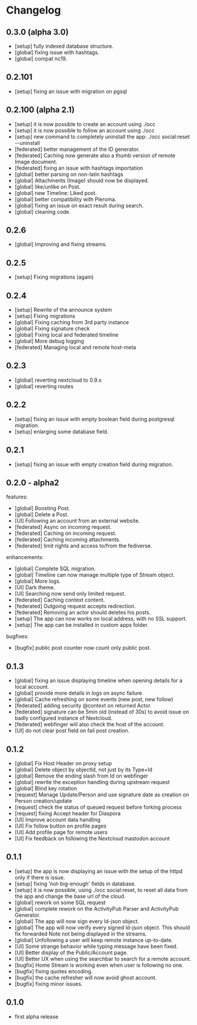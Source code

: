 # Changelog


## 0.3.0 (alpha 3.0)

- [setup] fully indexed database structure.
- [global] fixing issue with hashtags.
- [global] compat nc19.


## 0.2.101

- [setup] fixing an issue with migration on pgsql


## 0.2.100 (alpha 2.1)

- [setup] it is now possible to create an account using ./occ
- [setup] it is now possible to follow an account using ./occ
- [setup] new command to completely uninstall the app: ./occ social:reset --uninstall 
- [federated] better management of the ID generator.
- [federated] Caching now generate also a thumb version of remote Image document.
- [federated] fixing an issue with hashtags importation
- [global] better parsing on non-latin hashtags
- [global] Attachments (Image) should now be displayed.
- [global] like/unlike on Post.
- [global] new Timeline: Liked post.
- [global] better compatibility with Pleroma.
- [global] fixing an issue on exact result during search. 
- [global] cleaning code.



## 0.2.6

- [global] Improving and fixing streams.


## 0.2.5

- [setup] Fixing migrations (again)


## 0.2.4

- [setup] Rewrite of the announce system
- [setup] Fixing migrations
- [global] Fixing caching from 3rd party instance 
- [global] Fixing signature check
- [global] Fixing local and federated timeline
- [global] More debug logging
- [federated] Managing local and remote host-meta


## 0.2.3

- [global] reverting nextcloud to 0.9.x
- [global] reverting routes


## 0.2.2

- [setup] fixing an issue with empty boolean field during postgresql migration.
- [setup] enlarging some database field.


## 0.2.1

- [setup] fixing an issue with empty creation field during migration.


## 0.2.0 - alpha2


features:

- [global] Boosting Post.
- [global] Delete a Post.
- [UI] Following an account from an external website.
- [federated] Async on incoming request.
- [federated] Caching on incoming request.
- [federated] Caching incoming attachments.
- [federated] limit rights and access to/from the fediverse.


enhancements:

- [global] Complete SQL migration.
- [global] Timeline can now manage multiple type of Stream object.
- [global] More logs.
- [UI] Dark theme.
- [UI] Searching now send only limited request.
- [federated] Caching context content.
- [federated] Outgoing request accepts redirection.
- [federated] Removing an actor should deletes his posts.
- [setup] The app can now works on local address, with no SSL support.
- [setup] The app can be installed in custom apps folder.


bugfixes:

- [bugfix] public post counter now count only public post.



## 0.1.3

- [global] fixing an issue displaying timeline when opening details for a local account.
- [global] provide more details in logs on async failure.
- [global] Cache refreshing on some events (new post, new follow)
- [federated] adding security @context on returned Actor.
- [federated] signature can be 5min old (instead of 30s) to avoid issue on badly configured instance of Nextcloud.
- [federated] webfinger will also check the host of the account.
- [UI] do not clear post field on fail post creation. 


## 0.1.2

- [global] Fix Host Header on proxy setup
- [global] Delete object by objectId, not just by its Type+Id
- [global] Remove the ending slash from Id on webfinger
- [global] rewrite the exception handling during upstream request
- [global] Blind key rotation
- [request] Manage Update/Person and use signature date as creation on Person creation/update
- [request] check the status of queued request before forking process
- [request] fixing Accept header for Diaspora
- [UI] Improve account data handling
- [UI] Fix follow button on profile pages
- [UI] Add profile page for remote users
- [UI] Fix feedback on following the Nextcloud mastodon account


## 0.1.1

- [setup] the app is now displaying an issue with the setup of the httpd only if there is issue.
- [setup] fixing 'not-big-enough' fields in database.
- [setup] it is now possible, using ./occ social:reset, to reset all data from the app and change the base url of the cloud.
- [global] rework on some SQL request
- [global] complete rework on the ActivityPub Parser and ActivityPub Generator.
- [global] The app will now sign every ld-json object. 
- [global] The app will now verify every signed ld-json object. This should fix forwarded Note not being displayed in the streams.
- [global] Unfollowing a user will keep remote instance up-to-date.
- [UI] Some strange behavior while typing message have been fixed.
- [UI] Better display of the Public/Account page.
- [UI] Better UX when using the searchbar to search for a remote account. 
- [bugfix] Home Stream is working even when user is following no one.
- [bugfix] fixing quotes encoding.
- [bugfix] the cache refresher will now avoid ghost account.
- [bugfix] fixing minor issues.



## 0.1.0

- first alpha release
